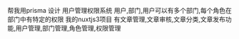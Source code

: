 

帮我用prisma 设计 用户管理权限系统 用户,部门,用户可以有多个部门,每个角色在部门中有特定的权限
我的nuxtjs3项目 有文章管理,文章审核,文章分类,文章发布功能,用户管理,部门管理,角色管理,权限管理

